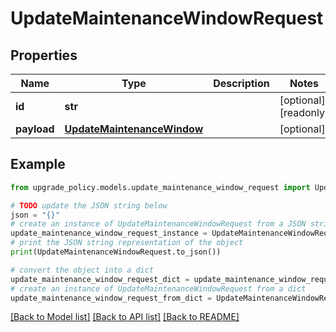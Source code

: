 # UpdateMaintenanceWindowRequest


## Properties

Name | Type | Description | Notes
------------ | ------------- | ------------- | -------------
**id** | **str** |  | [optional] [readonly] 
**payload** | [**UpdateMaintenanceWindow**](UpdateMaintenanceWindow.md) |  | [optional] 

## Example

```python
from upgrade_policy.models.update_maintenance_window_request import UpdateMaintenanceWindowRequest

# TODO update the JSON string below
json = "{}"
# create an instance of UpdateMaintenanceWindowRequest from a JSON string
update_maintenance_window_request_instance = UpdateMaintenanceWindowRequest.from_json(json)
# print the JSON string representation of the object
print(UpdateMaintenanceWindowRequest.to_json())

# convert the object into a dict
update_maintenance_window_request_dict = update_maintenance_window_request_instance.to_dict()
# create an instance of UpdateMaintenanceWindowRequest from a dict
update_maintenance_window_request_from_dict = UpdateMaintenanceWindowRequest.from_dict(update_maintenance_window_request_dict)
```
[[Back to Model list]](../README.md#documentation-for-models) [[Back to API list]](../README.md#documentation-for-api-endpoints) [[Back to README]](../README.md)



